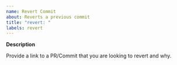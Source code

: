 ```yaml
---
name: Revert Commit
about: Reverts a previous commit
title: "revert: "
labels: revert
---
```


**Description**

Provide a link to a PR/Commit that you are looking to revert and why.
